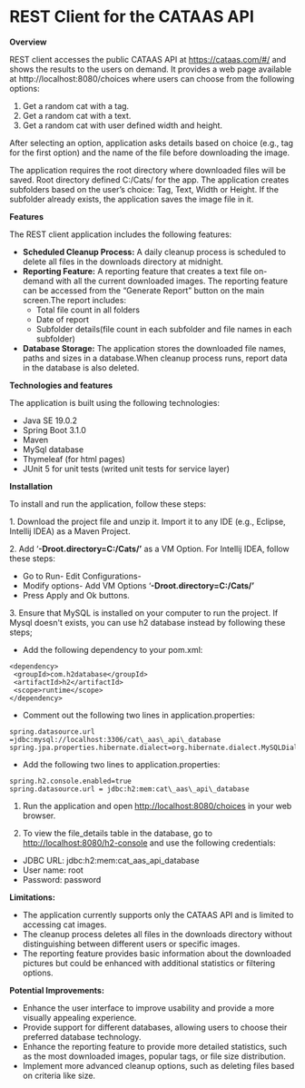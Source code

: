 # **REST Client for the CATAAS API**
**Overview**

REST client accesses the public CATAAS API at <https://cataas.com/#/> and shows the results to the users on demand. It provides a web page available at http://localhost:8080/choices where users can choose from the following options:

1. Get a random cat with a tag. 
1. Get a random cat with a text. 
1. Get a random cat with user defined width and height.

After selecting an option, application asks details based on choice (e.g., tag for the first option) and the name of the file before downloading the image.

The application requires the root directory where downloaded files will be saved. Root directory defined C:/Cats/ for the app. The application creates subfolders based on the user’s choice: Tag, Text, Width or Height. If the subfolder already exists, the application saves the image file in it.

**Features**

The REST client application includes the following features:

- **Scheduled Cleanup Process:** A daily cleanup process is scheduled to delete all files in the downloads directory at midnight.
- **Reporting Feature:** A reporting feature that creates a text file on-demand with all the current downloaded images. The reporting feature can be accessed from the “Generate Report” button on the main screen.The report includes: 
  - Total file count in all folders
  - Date of report
  - Subfolder details(file count in each subfolder and file names in each subfolder)
- **Database Storage:** The application stores the downloaded file names, paths and sizes in a database.When cleanup process runs, report data in the database is also deleted.

**Technologies and features**

The application is built using the following technologies:

- Java SE 19.0.2
- Spring Boot 3.1.0
- Maven
- MySql database
- Thymeleaf (for html pages)
- JUnit 5 for unit tests (writed unit tests for service layer)

**Installation**

To install and run the application, follow these steps:

1\.  Download the project file and unzip it. Import it to any IDE (e.g., Eclipse, Intellij IDEA) as a Maven Project.

2\. Add ‘**-Droot.directory=C:/Cats/’**  as a VM Option. For Intellij IDEA, follow these steps:

- Go to Run- Edit Configurations-
- Modify options- Add VM Options ‘**-Droot.directory=C:/Cats/’**
- Press Apply and Ok buttons.

3\. Ensure that MySQL is installed on your computer to run the project. If Mysql doesn't exists, you can use h2 database instead by following these steps;

- Add the following dependency to your pom.xml: 
```
<dependency>
 <groupId>com.h2database</groupId>
 <artifactId>h2</artifactId>
 <scope>runtime</scope>
</dependency>
```

- Comment out the following two lines in application.properties: 
```
spring.datasource.url =jdbc:mysql://localhost:3306/cat\_aas\_api\_database
spring.jpa.properties.hibernate.dialect=org.hibernate.dialect.MySQLDialect
```
- Add the following two lines to application.properties:
```
spring.h2.console.enabled=true
spring.datasource.url = jdbc:h2:mem:cat\_aas\_api\_database
```
1. Run the application and open <http://localhost:8080/choices> in your web browser.

1. To view the file\_details table in the database, go to <http://localhost:8080/h2-console>  and use the following credentials: 
- JDBC URL: jdbc:h2:mem:cat\_aas\_api\_database
- User name: root
- Password: password

**Limitations:**

- The application currently supports only the CATAAS API and is limited to accessing cat images.
- The cleanup process deletes all files in the downloads directory without distinguishing between different users or specific images.
- The reporting feature provides basic information about the downloaded pictures but could be enhanced with additional statistics or filtering options.

**Potential Improvements:**

- Enhance the user interface to improve usability and provide a more visually appealing experience.
- Provide support for different databases, allowing users to choose their preferred database technology.
- Enhance the reporting feature to provide more detailed statistics, such as the most downloaded images, popular tags, or file size distribution.
- Implement more advanced cleanup options, such as deleting files based on criteria like size.


